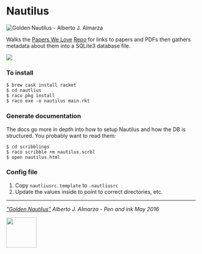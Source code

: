 Nautilus
========

![Golden Nautilus - Alberto J. Almarza](https://c1.staticflickr.com/8/7317/27363231515_421d83ffe5_b.jpg)

Walks the [Papers We Love](http://paperswelove.org) [Repo](https://github.com/papers-we-love/papers-we-love) for links to papers and PDFs then gathers metadata about them into a SQLite3 database file.

<img src="http://paperswelove.org/images/logo-top.svg" />

### To install

```
$ brew cask install racket
$ cd nautlius
$ raco pkg install
$ raco exe -o nautilus main.rkt
```

### Generate documentation

The docs go more in depth into how to setup Nautilus and how the DB is structured. You probably want to read them:

```
$ cd scribblings
$ raco scribble +m nautilus.scrbl
$ open nautilus.html
```

### Config file

1. Copy `nautliusrc.template` to `.nautliusrc`
1. Update the values inside to point to correct directories, etc.

---

_["Golden Nautilus"](https://www.flickr.com/photos/albertotem/27363231515/) Alberto J. Almarza - Pen and ink May 2016_

<a href="http://racket-lang.org/"><img src="http://racket-lang.org/img/racket-logo.svg" width="80" height="80" /></a>
